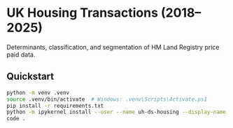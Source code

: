 # UK Housing Transactions (2018–2025)

Determinants, classification, and segmentation of HM Land Registry price paid data.

## Quickstart
```bash
python -m venv .venv
source .venv/bin/activate  # Windows: .venv\Scripts\Activate.ps1
pip install -r requirements.txt
python -m ipykernel install --user --name uh-ds-housing --display-name "Python (uh-ds-housing)"
code .

